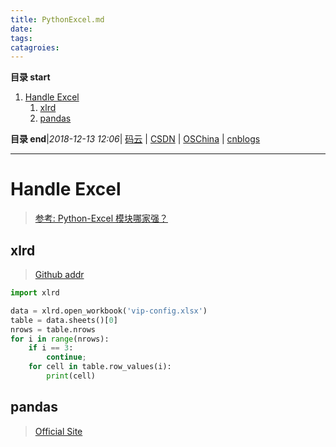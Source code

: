 ```yaml
---
title: PythonExcel.md
date: 
tags: 
catagroies: 
---
```


**目录 start**
 
1. [Handle Excel](#handle-excel)
    1. [xlrd](#xlrd)
    1. [pandas](#pandas)

**目录 end**|_2018-12-13 12:06_| [码云](https://gitee.com/gin9) | [CSDN](http://blog.csdn.net/kcp606) | [OSChina](https://my.oschina.net/kcp1104) | [cnblogs](http://www.cnblogs.com/kuangcp)
****************************************
# Handle Excel 

> [参考: Python-Excel 模块哪家强？](https://zhuanlan.zhihu.com/p/23998083)

## xlrd 
> [Github addr](https://github.com/python-excel/xlrd)

```python
import xlrd 

data = xlrd.open_workbook('vip-config.xlsx')
table = data.sheets()[0]   
nrows = table.nrows
for i in range(nrows):
    if i == 3:
        continue;
    for cell in table.row_values(i):
        print(cell)
```

## pandas 
> [Official Site](http://pandas.pydata.org/)
